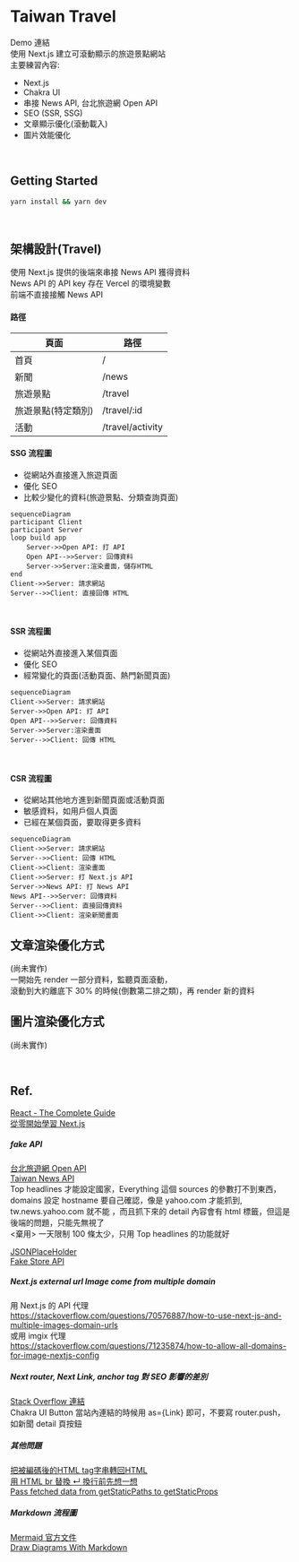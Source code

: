 # Taiwan Travel
Demo 連結 []()  
使用 Next.js 建立可滾動顯示的旅遊景點網站  
主要練習內容:
- Next.js
- Chakra UI
- 串接 News API, 台北旅遊網 Open API
- SEO (SSR, SSG)
- 文章顯示優化(滾動載入)
- 圖片效能優化

&nbsp;
## Getting Started
```bash
yarn install && yarn dev
```
&nbsp;
## 架構設計(Travel)
使用 Next.js 提供的後端來串接 News API 獲得資料  
News API 的 API key 存在 Vercel 的環境變數  
前端不直接接觸 News API  
#### 路徑
|頁面|路徑|
|---|---|
|首頁|/|
|新聞|/news|
|旅遊景點|/travel|
|旅遊景點(特定類別)|/travel/:id|
|活動|/travel/activity|

#### SSG 流程圖
- 從網站外直接進入旅遊頁面
- 優化 SEO
- 比較少變化的資料(旅遊景點、分類查詢頁面)
```mermaid
sequenceDiagram
participant Client
participant Server
loop build app
    Server->>Open API: 打 API
    Open API-->>Server: 回傳資料
    Server->>Server:渲染畫面，儲存HTML
end
Client->>Server: 請求網站
Server-->>Client: 直接回傳 HTML
```
&nbsp;
#### SSR 流程圖
- 從網站外直接進入某個頁面
- 優化 SEO
- 經常變化的頁面(活動頁面、熱門新聞頁面)
```mermaid
sequenceDiagram
Client->>Server: 請求網站
Server->>Open API: 打 API
Open API-->>Server: 回傳資料
Server->>Server:渲染畫面
Server-->>Client: 回傳 HTML
```
&nbsp;
#### CSR 流程圖
- 從網站其他地方進到新聞頁面或活動頁面
- 敏感資料，如用戶個人頁面 
- 已經在某個頁面，要取得更多資料
```mermaid
sequenceDiagram
Client->>Server: 請求網站
Server-->>Client: 回傳 HTML
Client->>Client: 渲染畫面
Client->>Server: 打 Next.js API
Server->>News API: 打 News API
News API-->>Server: 回傳資料
Server-->>Client: 直接回傳資料
Client->>Client: 渲染新聞畫面
```

## 文章渲染優化方式
(尚未實作)  
一開始先 render 一部分資料，監聽頁面滾動，  
滾動到大約離底下 30% 的時候(倒數第二排之類)，再 render 新的資料  

## 圖片渲染優化方式
(尚未實作)

&nbsp;
## Ref.
[React - The Complete Guide](https://www.udemy.com/course/react-the-complete-guide-incl-redux)  
[從零開始學習 Next.js](https://ithelp.ithome.com.tw/users/20110504/ironman/4269)  

##### fake API
[台北旅遊網 Open API](https://www.travel.taipei/open-api)  
[Taiwan News API](https://newsapi.org/s/taiwan-news-api)  
Top headlines 才能設定國家，Everything 這個 sources 的參數打不到東西，domains 設定 hostname 要自己確認，像是 yahoo.com 才能抓到, tw.news.yahoo.com 就不能 ，而且抓下來的 detail 內容會有 html 標籤，但這是後端的問題，只能先無視了  
<棄用> 一天限制 100 條太少，只用 Top headlines 的功能就好  

[JSONPlaceHolder](https://jsonplaceholder.typicode.com/)  
[Fake Store API](https://fakestoreapi.com/)  

##### Next.js external url Image come from multiple domain
用 Next.js 的 API 代理  
https://stackoverflow.com/questions/70576887/how-to-use-next-js-and-multiple-images-domain-urls  
或用 imgix 代理  
https://stackoverflow.com/questions/71235874/how-to-allow-all-domains-for-image-nextjs-config  

##### Next router, Next Link, anchor tag 對 SEO 影響的差別
[Stack Overflow 連結](https://stackoverflow.com/questions/65086108/next-js-link-vs-router-push-vs-a-tag)  
Chakra UI Button 當站內連結的時候用 as={Link} 即可，不要寫 router.push，如新聞 detail 頁按鈕

##### 其他問題
[把被編碼後的HTML tag字串轉回HTML](https://www.dotblogs.com.tw/HaoAreYou/2021/08/19/103005)  
[用 HTML br 替換 ↵ 換行前先想一想](https://simonallen.coderbridge.io/2020/07/03/replace-br/)  
[Pass fetched data from getStaticPaths to getStaticProps](https://github.com/vercel/next.js/discussions/11272)  

##### Markdown 流程圖
[Mermaid 官方文件](https://mermaid.js.org/#/)  
[Draw Diagrams With Markdown](https://support.typora.io/Draw-Diagrams-With-Markdown/#sequence-diagrams-1)